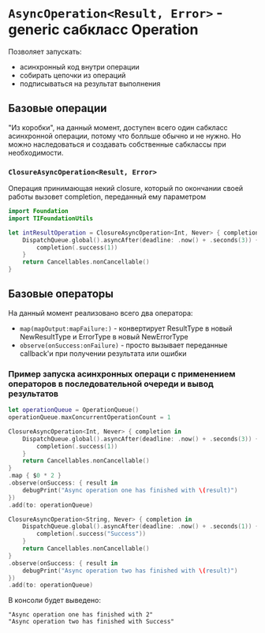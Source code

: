 
# `AsyncOperation<Result, Error>` - generic сабкласс Operation

Позволяет запускать:

- асинхронный код внутри операции
- собирать цепочки из операций
- подписываться на результат выполнения

## Базовые операции

 "Из коробки", на данный момент, доступен всего один сабкласс асинхронной операции, потому что болльше обычно и не нужно.
 Но можно наследоваться и создавать собственные сабклассы при необходимости.

### `ClosureAsyncOperation<Result, Error>`

 Операция принимающая некий closure, который по окончании своей работы вызовет completion, переданный ему параметром

```swift
import Foundation
import TIFoundationUtils

let intResultOperation = ClosureAsyncOperation<Int, Never> { completion in
    DispatchQueue.global().asyncAfter(deadline: .now() + .seconds(3)) {
        completion(.success(1))
    }
    return Cancellables.nonCancellable()
}
```

## Базовые операторы

 На данный момент реализовано всего два оператора:

 - `map(mapOutput:mapFailure:)` - конвертирует ResultType в новый NewResultType и ErrorType в новый NewErrorType
 - `observe(onSuccess:onFailure)` - просто вызывает переданные callback'и при получении результата или ошибки


### Пример запуска асинхронных операци с применением операторов в последовательной очереди и вывод результатов

```swift
let operationQueue = OperationQueue()
operationQueue.maxConcurrentOperationCount = 1

ClosureAsyncOperation<Int, Never> { completion in
    DispatchQueue.global().asyncAfter(deadline: .now() + .seconds(3)) {
        completion(.success(1))
    }
    return Cancellables.nonCancellable()
}
.map { $0 * 2 }
.observe(onSuccess: { result in
    debugPrint("Async operation one has finished with \(result)")
})
.add(to: operationQueue)

ClosureAsyncOperation<String, Never> { completion in
    DispatchQueue.global().asyncAfter(deadline: .now() + .seconds(1)) {
        completion(.success("Success"))
    }
    return Cancellables.nonCancellable()
}
.observe(onSuccess: { result in
    debugPrint("Async operation two has finished with \(result)")
})
.add(to: operationQueue)
```

 В консоли будет выведено:

 ```
 "Async operation one has finished with 2"
 "Async operation two has finished with Success"
 ```
